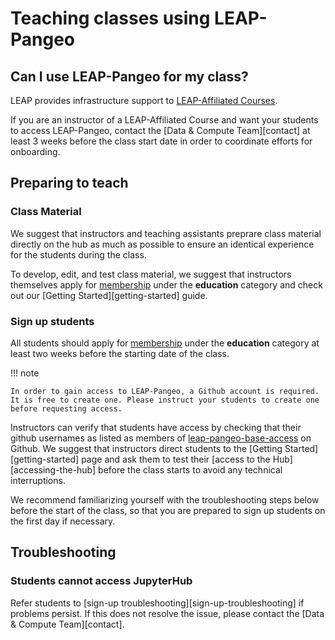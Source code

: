 # Teaching classes using LEAP-Pangeo

## Can I use LEAP-Pangeo for my class?

LEAP provides infrastructure support to [LEAP-Affiliated Courses](https://leap.columbia.edu/education/education-curriculum/).

If you are an instructor of a LEAP-Affiliated Course and want your students to access LEAP-Pangeo, contact the [Data & Compute Team][contact] at least 3 weeks before the class start date in order to coordinate efforts for onboarding.

## Preparing to teach

### Class Material

We suggest that instructors and teaching assistants preprare class material directly on the hub as much as possible to ensure an identical experience for the students during the class.

To develop, edit, and test class material, we suggest that instructors themselves apply for [membership](https://forms.gle/RpeaMZh5btTdZtzu8) under the **education** category and check out our [Getting Started][getting-started] guide.

### Sign up students

All students should apply for [membership](https://forms.gle/RpeaMZh5btTdZtzu8) under the **education** category at least two weeks before the starting date of the class.

!!! note

    In order to gain access to LEAP-Pangeo, a Github account is required. It is free to create one. Please instruct your students to create one before requesting access.

Instructors can verify that students have access by checking that their github usernames as listed as members of [leap-pangeo-base-access](https://github.com/orgs/leap-stc/teams/leap-pangeo-base-access) on Github. We suggest that instructors direct students to the [Getting Started][getting-started] page and ask them to test their [access to the Hub][accessing-the-hub] before the class starts to avoid any technical interruptions.

We recommend familiarizing yourself with the troubleshooting steps below before the start of the class, so that you are prepared to sign up students on the first day if necessary.

## Troubleshooting

### Students cannot access JupyterHub

Refer students to [sign-up troubleshooting][sign-up-troubleshooting] if problems persist. If this does not resolve the issue, please contact the [Data & Compute Team][contact].
